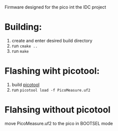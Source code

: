 Firmware designed for the pico int the IDC project

# Building:
  
1. create and enter desired build directory
2. run `cmake ..`
3. run `make`

# Flashing wiht picotool:

1. build [picotool](https://github.com/raspberrypi/picotool)
2. run `picotool load -f PicoMeasure.uf2` 

# Flahsing without picotool
  
move PicoMeasure.uf2 to the pico in BOOTSEL mode
